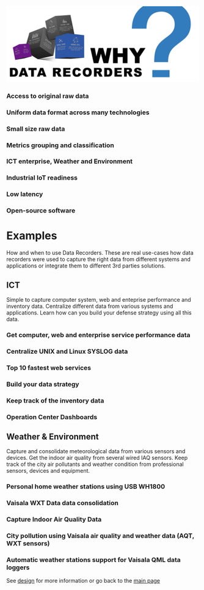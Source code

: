 
<img src="/docs/img/data-recorders-why3.jpg" />

### Access to original raw data

### Uniform data format across many technologies  

### Small size raw data

### Metrics grouping and classification

### ICT enterprise, Weather and Environment

### Industrial IoT readiness

### Low latency

### Open-source software


# Examples

How and when to use Data Recorders. These are real use-cases how data recorders were used to capture the right data from different systems and applications or integrate them to different 3rd parties solutions.

## ICT
Simple to capture computer system, web and enteprise performance and inventory data. Centralize different data from various systems and applications. Learn how can you build your defense strategy using all this data.

### Get computer, web and enterprise service performance data 
### Centralize UNIX and Linux SYSLOG data
### Top 10 fastest web services
### Build your data strategy
### Keep track of the inventory data
### Operation Center Dashboards

## Weather & Environment

Capture and consolidate meteorological data from various sensors and devices. Get the indoor air quality from several wired IAQ sensors. Keep track of the city air pollutants and weather condition from professional sensors, devices and equipment. 

### Personal home weather stations using USB WH1800
### Vaisala WXT Data data consolidation
### Capture Indoor Air Quality Data
### City pollution using Vaisala air quality and weather data (AQT, WXT sensors)
### Automatic weather stations support for Vaisala QML data loggers

See [design](design.md) for more information or go back to the [main page](https://github.com/sparvu/data-recorders)
